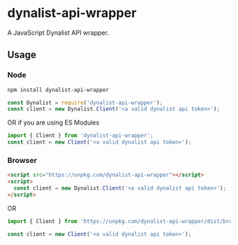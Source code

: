 # dynalist-api-wrapper
A JavaScript Dynalist API wrapper.

## Usage

### Node
```sh
npm install dynalist-api-wrapper
```
```js
const Dynalist = require('dynalist-api-wrapper');
const client = new Dynalist.Client('<a valid dynalist api token>');
```
OR if you are using ES Modules
```js
import { Client } from 'dynalist-api-wrapper';
const client = new Client('<a valid dynalist api token>');
```

### Browser
```html
<script src="https://unpkg.com/dynalist-api-wrapper"></script>
<script>
  const client = new Dynalist.Client('<a valid dynalist api token>');
</script>
```
OR
```js
import { Client } from 'https://unpkg.com/dynalist-api-wrapper/dist/browser/index.esm.js';

const client = new Client('<a valid dynalist api token>');
```
